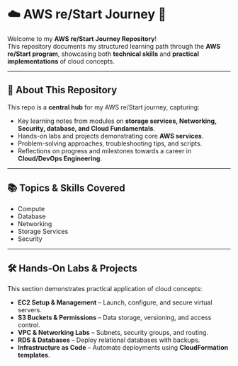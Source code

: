 # ☁️ AWS re/Start Journey 🚀

Welcome to my **AWS re/Start Journey Repository**!  
This repository documents my structured learning path through the **AWS re/Start program**, showcasing both **technical skills** and **practical implementations** of cloud concepts.

---

## 📌 About This Repository
This repo is a **central hub** for my AWS re/Start journey, capturing:

- Key learning notes from modules on **storage services, Networking, Security, database, and Cloud Fundamentals**.  
- Hands-on labs and projects demonstrating core **AWS services**.  
- Problem-solving approaches, troubleshooting tips, and scripts.  
- Reflections on progress and milestones towards a career in **Cloud/DevOps Engineering**.

---

## 📚 Topics & Skills Covered

- Compute
- Database
- Networking
- Storage Services
- Security
---

## 🛠 Hands-On Labs & Projects
This section demonstrates practical application of cloud concepts:

- **EC2 Setup & Management** – Launch, configure, and secure virtual servers.  
- **S3 Buckets & Permissions** – Data storage, versioning, and access control.  
- **VPC & Networking Labs** – Subnets, security groups, and routing.  
- **RDS & Databases** – Deploy relational databases with backups.  
- **Infrastructure as Code** – Automate deployments using **CloudFormation templates**.  




